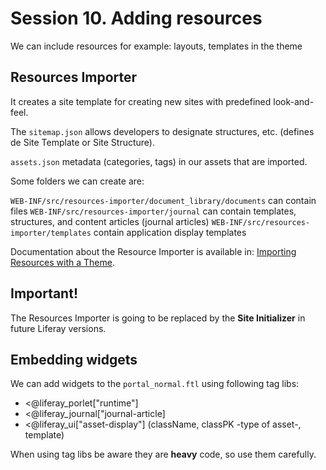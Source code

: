 # Session 10. Adding resources

We can include resources for example: layouts, templates in the theme

## Resources Importer

It creates a site template for creating new sites with predefined look-and-feel.

The `sitemap.json` allows developers to designate structures, etc. (defines de Site Template or Site Structure).

`assets.json` metadata (categories, tags) in our assets that are imported.

Some folders we can create are:

`WEB-INF/src/resources-importer/document_library/documents` can contain files
`WEB-INF/src/resources-importer/journal` can contain templates, structures, and content articles (journal articles)
`WEB-INF/src/resources-importer/templates` contain application display templates

Documentation about the Resource Importer is available in: [Importing Resources with a Theme](https://dev.liferay.com/es/develop/tutorials/-/knowledge_base/7-0/importing-resources-with-a-theme).

## Important!

The Resources Importer is going to be replaced by the **Site Initializer** in future Liferay versions.

## Embedding widgets

We can add widgets to the `portal_normal.ftl` using following tag libs:

- <@liferay_porlet["runtime"]
- <@liferay_journal["journal-article]
- <@liferay_ui["asset-display"] (className, classPK -type of asset-, template)

When using tag libs be aware they are **heavy** code, so use them carefully.

